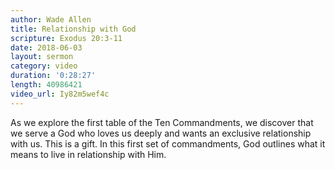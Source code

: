 ```yaml
---
author: Wade Allen
title: Relationship with God
scripture: Exodus 20:3-11
date: 2018-06-03
layout: sermon
category: video
duration: '0:28:27' 
length: 40986421
video_url: Iy82m5wef4c
---
```


As we explore the first table of the Ten Commandments, we discover that we serve a God who loves us deeply and wants an exclusive relationship with us. This is a gift. In this first set of commandments, God outlines what it means to live in relationship with Him.
